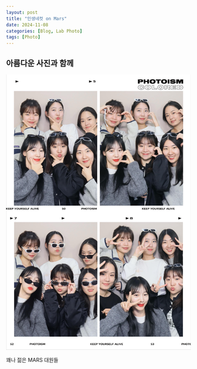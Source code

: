 ```yaml
---
layout: post
title: "인생네컷 on Mars"
date: 2024-11-08
categories: [Blog, Lab Photo]
tags: [Photo]
---
```



## 아름다운 사진과 함께



![Mars Image](/assets/img/mars.jpg)

꽤나 젊은 MARS 대원들